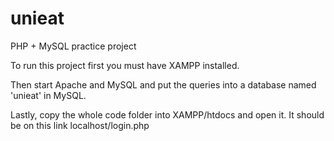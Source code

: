 # unieat
PHP + MySQL practice project

To run this project first you must have XAMPP installed.

Then start Apache and MySQL and put the queries into a database named 'unieat' in MySQL.

Lastly, copy the whole code folder into XAMPP/htdocs and open it. It should be on this link localhost/login.php
